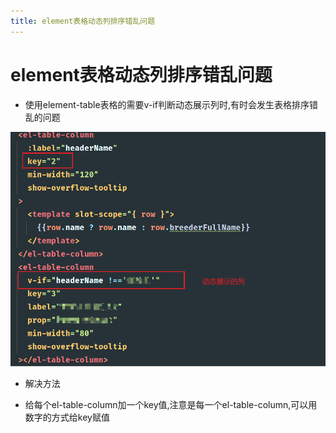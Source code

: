 ```yaml
---
title: element表格动态列排序错乱问题
---
```


# element表格动态列排序错乱问题

-  使用element-table表格的<el-table-column></el-table-column>需要v-if判断动态展示列时,有时会发生表格排序错乱的问题

![](/Vue2/element表格动态列排序错乱问题.png)

- 解决方法

- 给每个el-table-column加一个key值,注意是每一个el-table-column,可以用数字的方式给key赋值